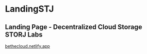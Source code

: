 # LandingSTJ
## Landing Page - Decentralized Cloud Storage STORJ Labs
[bethecloud.netlify.app](https://bethecloud.netlify.app/)
